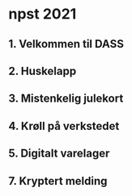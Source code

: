 # npst 2021

## 1. Velkommen til DASS

## 2. Huskelapp

## 3. Mistenkelig julekort

## 4. Krøll på verkstedet

## 5. Digitalt varelager

## 7. Kryptert melding